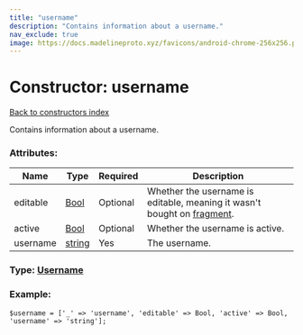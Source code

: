 ```yaml
---
title: "username"
description: "Contains information about a username."
nav_exclude: true
image: https://docs.madelineproto.xyz/favicons/android-chrome-256x256.png
---
```

# Constructor: username  
[Back to constructors index](/API_docs/constructors/index.html)



Contains information about a username.

### Attributes:

| Name     |    Type       | Required | Description |
|----------|---------------|----------|-------------|
|editable|[Bool](/API_docs/types/Bool.html) | Optional|Whether the username is editable, meaning it wasn't bought on [fragment](https://fragment.com).|
|active|[Bool](/API_docs/types/Bool.html) | Optional|Whether the username is active.|
|username|[string](/API_docs/types/string.html) | Yes|The username.|



### Type: [Username](/API_docs/types/Username.html)


### Example:

```
$username = ['_' => 'username', 'editable' => Bool, 'active' => Bool, 'username' => 'string'];
```  
